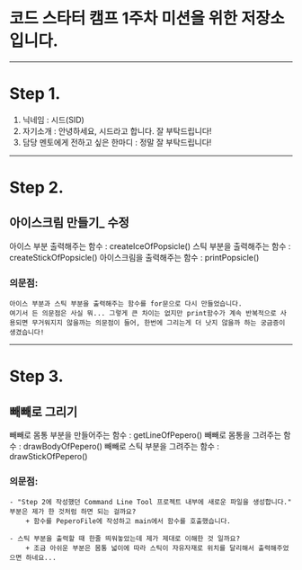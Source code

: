 # 코드 스타터 캠프 1주차 미션을 위한 저장소입니다.

---
# Step 1.

1. 닉네임 : 시드(SID)
2. 자기소개 :  안녕하세요, 시드라고 합니다. 잘 부탁드립니다!
3. 담당 멘토에게 전하고 싶은 한마디 : 정말 잘 부탁드립니다!

---
# Step 2.
## 아이스크림 만들기_ 수정

아이스 부분 출력해주는 함수 : createIceOfPopsicle()
스틱 부분을 출력해주는 함수 : createStickOfPopsicle()
아이스크림을 출력해주는 함수 : printPopsicle()

### 의문점:
    아이스 부분과 스틱 부분을 출력해주는 함수를 for문으로 다시 만들었습니다.
    여기서 든 의문점은 사실 뭐... 그렇게 큰 차이는 없지만 print함수가 계속 반복적으로 사용되면 무거워지지 않을까는 의문점이 들어, 한번에 그리는게 더 낫지 않을까 하는 궁금증이 생겼습니다!

---
# Step 3.
## 빼빼로 그리기

빼빼로 몸통 부분을 만들어주는 함수 : getLineOfPepero()
빼빼로 몸통을 그려주는 함수 : drawBodyOfPepero()
빼빼로 스틱 부분을 그려주는 함수 : drawStickOfPepero()

### 의문점:
    - "Step 2에 작성했던 Command Line Tool 프로젝트 내부에 새로운 파일을 생성합니다." 부분은 제가 한 것처럼 하면 되는 걸까요?
        + 함수를 PeperoFile에 작성하고 main에서 함수를 호출했습니다.

    - 스틱 부분을 출력할 때 한줄 띄워놓았는데 제가 제대로 이해한 것 일까요?
        + 조금 아쉬운 부분은 몸통 넓이에 따라 스틱이 자유자재로 위치를 달리해서 출력해주었으면 하네요...
